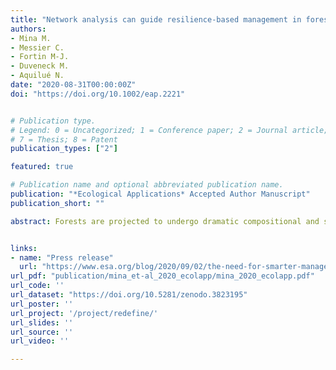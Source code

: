 ```yaml
---
title: "Network analysis can guide resilience-based management in forest landscapes under global change"
authors:
- Mina M.
- Messier C.
- Fortin M-J.
- Duveneck M.
- Aquilué N.
date: "2020-08-31T00:00:00Z"
doi: "https://doi.org/10.1002/eap.2221"


# Publication type.
# Legend: 0 = Uncategorized; 1 = Conference paper; 2 = Journal article; 3 = Preprint / Working Paper; 4 = Report; 5 = Book; 6 = Book section;
# 7 = Thesis; 8 = Patent
publication_types: ["2"]

featured: true

# Publication name and optional abbreviated publication name.
publication: "*Ecological Applications* Accepted Author Manuscript"
publication_short: ""

abstract: Forests are projected to undergo dramatic compositional and structural shifts prompted by global changes, such as climatic changes and intensifying natural disturbance regimes. Future uncertainty makes planning for forest management exceptionally difficult, demanding novel approaches to maintain or improve the ability of forest ecosystems to respond and rapidly re‐organize after disturbance events. Adopting a landscape perspective in forest management is particularly important in fragmented forest landscapes where both diversity and connectivity play key roles in determining resilience to global change. In this context, network analysis and functional traits combined with ecological dynamic modeling can help evaluate changes in functional response diversity and connectivity within and among forest stands in fragmented landscapes. Here, we coupled ecological dynamic modeling with functional traits analysis and network theory to analyze forested landscapes as an interconnected network of forest patches. We simulated future forest landscape dynamics in a large landscape in southern Quebec, Canada, under a combination of climate, disturbance, and management scenarios. We depicted the landscape as a functional network, assessed changes in future resilience using indicators at multiple spatial scales, and evaluated if current management practices are suitable for maintaining resilience to simulated changes in regimes. Our results show that climate change would promote forest productivity and favor heat‐adapted deciduous species. Changes in natural disturbances will likely have negative impacts on native conifers and will drive changes in forest type composition. Climate change negatively impacted all resilience indicators and triggered losses of functional response diversity and connectivity across the landscape with undesirable consequences on the capacity of these forests to adapt to global change. Also, current management strategies failed to promote resilience at different spatial levels, highlighting the need for a more active and thoughtful approach to forest management under global change. Our study demonstrates the usefulness of combining dynamic landscape scale simulation modeling with network analyses to evaluate the possible impacts of climate change as well as human and natural disturbances on forest resilience under global change.


links:
- name: "Press release"
  url: "https://www.esa.org/blog/2020/09/02/the-need-for-smarter-management-for-more-resilient-forests/"
url_pdf: "publication/mina_et-al_2020_ecolapp/mina_2020_ecolapp.pdf"
url_code: ''
url_dataset: "https://doi.org/10.5281/zenodo.3823195"
url_poster: ''
url_project: '/project/redefine/'
url_slides: ''
url_source: ''
url_video: ''

---
```

